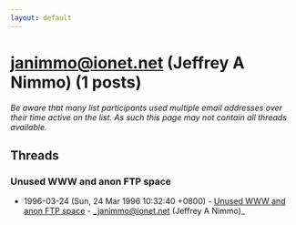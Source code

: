 ```yaml
---
layout: default
---
```


# janimmo@ionet.net (Jeffrey A Nimmo) (1 posts)

_Be aware that many list participants used multiple email addresses over their time active on the list. As such this page may not contain all threads available._

## Threads

### Unused WWW and anon FTP space
+ 1996-03-24 (Sun, 24 Mar 1996 10:32:40 +0800) - [Unused WWW and anon FTP space](/archive/1996/03/7914545a0f5d946ad98ba492ca051fe50c6454ace706ba4d65400c14e8d49ac4) - _janimmo@ionet.net (Jeffrey A Nimmo)_

